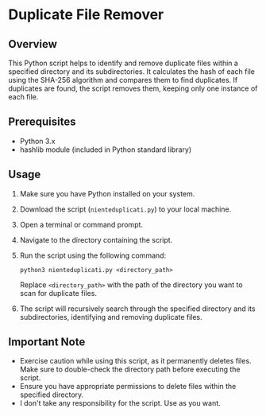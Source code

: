 # Duplicate File Remover

## Overview
This Python script helps to identify and remove duplicate files within a specified directory and its subdirectories. It calculates the hash of each file using the SHA-256 algorithm and compares them to find duplicates. If duplicates are found, the script removes them, keeping only one instance of each file.

## Prerequisites
- Python 3.x
- hashlib module (included in Python standard library)

## Usage
1. Make sure you have Python installed on your system.
2. Download the script (`nienteduplicati.py`) to your local machine.
3. Open a terminal or command prompt.
4. Navigate to the directory containing the script.
5. Run the script using the following command:

    ```
    python3 nienteduplicati.py <directory_path>
    ```

    Replace `<directory_path>` with the path of the directory you want to scan for duplicate files.

6. The script will recursively search through the specified directory and its subdirectories, identifying and removing duplicate files.

## Important Note
- Exercise caution while using this script, as it permanently deletes files. Make sure to double-check the directory path before executing the script.
- Ensure you have appropriate permissions to delete files within the specified directory.
- I don't take any responsibility for the script. Use as you want.

